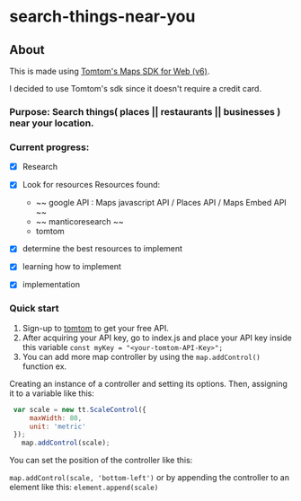 # search-things-near-you

## About
This is made using [Tomtom's Maps SDK for Web (v6)](https://developer.tomtom.com/maps-sdk-web-js).

I decided to use Tomtom's sdk since it doesn't require a credit card.

### Purpose: Search things( places || restaurants || businesses ) near your location.

### Current progress: 
- [x] Research 
 - [x] Look for resources
  Resources found:
   - ~~ google API : Maps javascript API / Places API / Maps Embed API ~~
   - ~~ manticoresearch ~~
   - tomtom

 - [x] determine the best resources to implement
 - [x] learning how to implement

- [x] implementation

### Quick start 

1. Sign-up to [tomtom](https://developer.tomtom.com/) to get your free API.
2. After acquiring your API key, go to index.js and place your API key inside this variable `const myKey = "<your-tomtom-API-Key>";` 
3. You can add more map controller by using the `map.addControl()` function
ex.

Creating an instance of a controller and setting its options. Then, assigning it to a variable like this:

```js
 var scale = new tt.ScaleControl({
     maxWidth: 80,
     unit: 'metric'
 });
   map.addControl(scale);
```

You can set the position of the controller like this:

`map.addControl(scale, 'bottom-left')` or by appending the controller to an element like this: `element.append(scale)`
